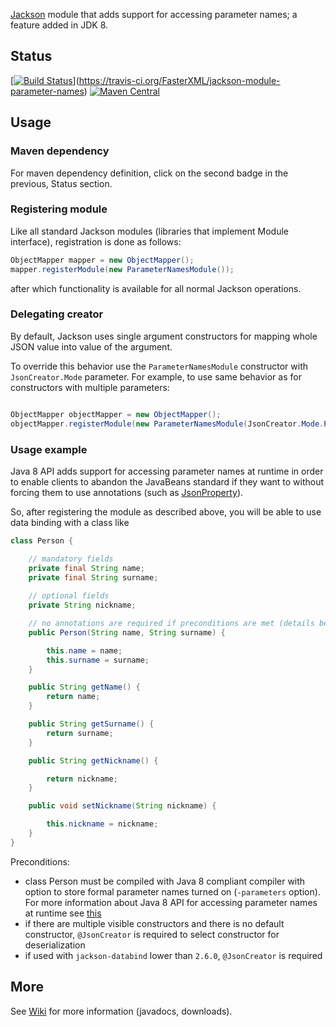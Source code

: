 [Jackson](../../../jackson) module
that adds support for accessing parameter names; a feature added in JDK 8.

## Status

[[![Build Status](https://travis-ci.org/FasterXML/jackson-module-parameter-names.svg)](https://travis-ci.org/FasterXML/jackson-module-parameter-names)](https://travis-ci.org/FasterXML/jackson-module-parameter-names)
[![Maven Central](https://maven-badges.herokuapp.com/maven-central/com.fasterxml.jackson.module/jackson-module-parameter-names/badge.svg)](https://maven-badges.herokuapp.com/maven-central/com.fasterxml.jackson.module/jackson-module-parameter-names)


## Usage

### Maven dependency

For maven dependency definition, click on the second badge in the previous, Status section.

### Registering module

Like all standard Jackson modules (libraries that implement Module interface), registration is done as follows:

```java
ObjectMapper mapper = new ObjectMapper();
mapper.registerModule(new ParameterNamesModule());
```

after which functionality is available for all normal Jackson operations.

### Delegating creator

By default, Jackson uses single argument constructors for mapping whole JSON value into value of the argument.

To override this behavior use the `ParameterNamesModule` constructor with `JsonCreator.Mode` parameter.
For example, to use same behavior as for constructors with multiple parameters:
```java

ObjectMapper objectMapper = new ObjectMapper();
objectMapper.registerModule(new ParameterNamesModule(JsonCreator.Mode.PROPERTIES));

```

### Usage example

Java 8 API adds support for accessing parameter names at runtime in order to enable clients to abandon the JavaBeans standard if they want to without forcing them to use annotations (such as [JsonProperty][1]).

So, after registering the module as described above, you will be able to use data binding with a class like

```java
class Person {

    // mandatory fields
    private final String name;
    private final String surname;
    
    // optional fields
    private String nickname;

    // no annotations are required if preconditions are met (details below)
    public Person(String name, String surname) {

        this.name = name;
        this.surname = surname;
    }

    public String getName() {
        return name;
    }

    public String getSurname() {
        return surname;
    }

    public String getNickname() {

        return nickname;
    }

    public void setNickname(String nickname) {

        this.nickname = nickname;
    }
}
```

Preconditions:

  - class Person must be compiled with Java 8 compliant compiler with option to store formal parameter names turned on (`-parameters` option). For more information about Java 8 API for accessing parameter names at runtime see [this][2]
  - if there are multiple visible constructors and there is no default constructor, `@JsonCreator` is required to select constructor for deserialization
  - if used with `jackson-databind` lower than  `2.6.0`, `@JsonCreator` is required

## More

See [Wiki](../../wiki) for more information (javadocs, downloads).

[1]: http://jackson.codehaus.org/1.1.2/javadoc/org/codehaus/jackson/annotate/JsonProperty.html
[2]: http://docs.oracle.com/javase/tutorial/reflect/member/methodparameterreflection.html